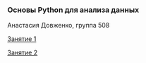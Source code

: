 ### Основы Python для анализа данных

Анастасия Довженко, группа 508

[Занятие 1](task01)

[Занятие 2](task02)
